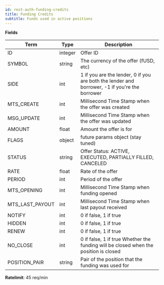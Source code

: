 ```yaml
---
id: rest-auth-funding-credits
title: Funding Credits
subtitle: Funds used in active positions
---
```


**Fields**

Term | Type | Description
-- | -- | --
ID  |  integer  |  Offer ID
SYMBOL  |  string  |  The currency of the offer (fUSD, etc)
SIDE  |  int |  1 if you are the lender, 0 if you are both the lender and borrower, -1 if you're the borrower
MTS_CREATE  |  int  |  Millisecond Time Stamp when the offer was created
MSG_UPDATE  |  int  |  Millisecond Time Stamp when the offer was updated
AMOUNT  |  float  |  Amount the offer is for
FLAGS  |  object  |  future params object (stay tuned)
STATUS  |  string  | Offer Status: ACTIVE, EXECUTED, PARTIALLY FILLED, CANCELED
RATE  |  float  |  Rate of the offer
PERIOD  |  int  |  Period of the offer
MTS_OPENING  |  int  |  Millisecond Time Stamp when funding opened
MTS_LAST_PAYOUT  |  int  |  Millisecond Time Stamp when last payout received
NOTIFY  |  int  |  0 if false, 1 if true
HIDDEN  |  int  |  0 if false, 1 if true
RENEW  |  int  |  0 if false, 1 if true
NO_CLOSE  |  int  |  0 if false, 1 if true Whether the funding will be closed when the position is closed
POSITION_PAIR  |  string  |  Pair of the position that the funding was used for

**Ratelimit**: 45 req/min
